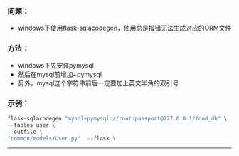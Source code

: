 ### 问题：
- windows下使用flask-sqlacodegen，使用总是报错无法生成对应的ORM文件

### 方法：
- windows下先安装pymysql
- 然后在mysql前增加+pymysql
- 另外，mysql这个字符串前后一定要加上英文半角的双引号

### 示例：
```python
flask-sqlacodegen "mysql+pymysql://root:passport@127.0.0.1/food_db" \
--tables user \
--outfile \
"common/models/User.py"  --flask \
```

-----


